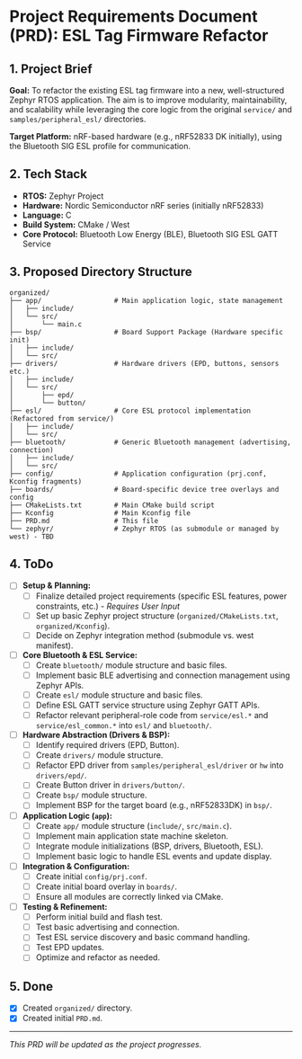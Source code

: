 # Project Requirements Document (PRD): ESL Tag Firmware Refactor

## 1. Project Brief

**Goal:** To refactor the existing ESL tag firmware into a new, well-structured Zephyr RTOS application. The aim is to improve modularity, maintainability, and scalability while leveraging the core logic from the original `service/` and `samples/peripheral_esl/` directories.

**Target Platform:** nRF-based hardware (e.g., nRF52833 DK initially), using the Bluetooth SIG ESL profile for communication.

## 2. Tech Stack

*   **RTOS:** Zephyr Project
*   **Hardware:** Nordic Semiconductor nRF series (initially nRF52833)
*   **Language:** C
*   **Build System:** CMake / West
*   **Core Protocol:** Bluetooth Low Energy (BLE), Bluetooth SIG ESL GATT Service

## 3. Proposed Directory Structure

```
organized/
├── app/                  # Main application logic, state management
│   ├── include/
│   └── src/
│       └── main.c
├── bsp/                  # Board Support Package (Hardware specific init)
│   ├── include/
│   └── src/
├── drivers/              # Hardware drivers (EPD, buttons, sensors etc.)
│   ├── include/
│   └── src/
│       ├── epd/
│       └── button/
├── esl/                  # Core ESL protocol implementation (Refactored from service/)
│   ├── include/
│   └── src/
├── bluetooth/            # Generic Bluetooth management (advertising, connection)
│   ├── include/
│   └── src/
├── config/               # Application configuration (prj.conf, Kconfig fragments)
├── boards/               # Board-specific device tree overlays and config
├── CMakeLists.txt        # Main CMake build script
├── Kconfig               # Main Kconfig file
├── PRD.md                # This file
└── zephyr/               # Zephyr RTOS (as submodule or managed by west) - TBD
```

## 4. ToDo

*   [ ] **Setup & Planning:**
    *   [ ] Finalize detailed project requirements (specific ESL features, power constraints, etc.) - *Requires User Input*
    *   [ ] Set up basic Zephyr project structure (`organized/CMakeLists.txt`, `organized/Kconfig`).
    *   [ ] Decide on Zephyr integration method (submodule vs. west manifest).
*   [ ] **Core Bluetooth & ESL Service:**
    *   [ ] Create `bluetooth/` module structure and basic files.
    *   [ ] Implement basic BLE advertising and connection management using Zephyr APIs.
    *   [ ] Create `esl/` module structure and basic files.
    *   [ ] Define ESL GATT service structure using Zephyr GATT APIs.
    *   [ ] Refactor relevant peripheral-role code from `service/esl.*` and `service/esl_common.*` into `esl/` and `bluetooth/`.
*   [ ] **Hardware Abstraction (Drivers & BSP):**
    *   [ ] Identify required drivers (EPD, Button).
    *   [ ] Create `drivers/` module structure.
    *   [ ] Refactor EPD driver from `samples/peripheral_esl/driver` or `hw` into `drivers/epd/`.
    *   [ ] Create Button driver in `drivers/button/`.
    *   [ ] Create `bsp/` module structure.
    *   [ ] Implement BSP for the target board (e.g., nRF52833DK) in `bsp/`.
*   [ ] **Application Logic (`app`):**
    *   [ ] Create `app/` module structure (`include/`, `src/main.c`).
    *   [ ] Implement main application state machine skeleton.
    *   [ ] Integrate module initializations (BSP, drivers, Bluetooth, ESL).
    *   [ ] Implement basic logic to handle ESL events and update display.
*   [ ] **Integration & Configuration:**
    *   [ ] Create initial `config/prj.conf`.
    *   [ ] Create initial board overlay in `boards/`.
    *   [ ] Ensure all modules are correctly linked via CMake.
*   [ ] **Testing & Refinement:**
    *   [ ] Perform initial build and flash test.
    *   [ ] Test basic advertising and connection.
    *   [ ] Test ESL service discovery and basic command handling.
    *   [ ] Test EPD updates.
    *   [ ] Optimize and refactor as needed.

## 5. Done

*   [X] Created `organized/` directory.
*   [X] Created initial `PRD.md`.

---

*This PRD will be updated as the project progresses.* 